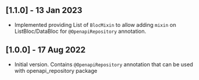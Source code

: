 ## [1.1.0] - 13 Jan 2023

- Implemented providing List of `BlocMixin` to allow adding `mixin` on ListBloc/DataBloc for `@OpenapiRepository` annotation.

## [1.0.0] - 17 Aug 2022

- Initial version. Contains `@OpenapiRepository` annotation that can be used with openapi_repository package
